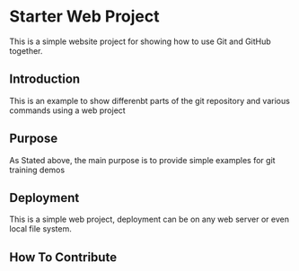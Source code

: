 # Starter Web Project

This is a simple website project for showing how to use Git and GitHub together.

## Introduction

This is an example to show differenbt parts of the git repository and various commands using a web project

## Purpose

As Stated above, the main purpose is to provide simple examples for git training demos

## Deployment

This is a simple web project, deployment can be on any web server or even local file system.

## How To Contribute